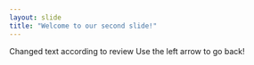 ```yaml
---
layout: slide
title: "Welcome to our second slide!"
---
```

Changed text according to review
Use the left arrow to go back!